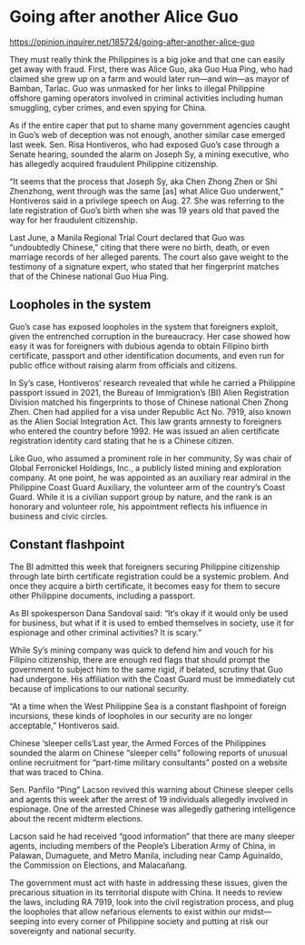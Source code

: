 # Going after another Alice Guo

https://opinion.inquirer.net/185724/going-after-another-alice-guo



They must really think the Philippines is a big joke and that one can easily get away with fraud. First, there was Alice Guo, aka Guo Hua Ping, who had claimed she grew up on a farm and would later run—and win—as mayor of Bamban, Tarlac. Guo was unmasked for her links to illegal Philippine offshore gaming operators involved in criminal activities including human smuggling, cyber crimes, and even spying for China.

As if the entire caper that put to shame many government agencies caught in Guo’s web of deception was not enough, another similar case emerged last week. Sen. Risa Hontiveros, who had exposed Guo’s case through a Senate hearing, sounded the alarm on Joseph Sy, a mining executive, who has allegedly acquired fraudulent Philippine citizenship.

“It seems that the process that Joseph Sy, aka Chen Zhong Zhen or Shi Zhenzhong, went through was the same [as] what Alice Guo underwent,” Hontiveros said in a privilege speech on Aug. 27. She was referring to the late registration of Guo’s birth when she was 19 years old that paved the way for her fraudulent citizenship.

Last June, a Manila Regional Trial Court declared that Guo was “undoubtedly Chinese,” citing that there were no birth, death, or even marriage records of her alleged parents. The court also gave weight to the testimony of a signature expert, who stated that her fingerprint matches that of the Chinese national Guo Hua Ping.



##  Loopholes in the system



Guo’s case has exposed loopholes in the system that foreigners exploit, given the entrenched corruption in the bureaucracy. Her case showed how easy it was for foreigners with dubious agenda to obtain Filipino birth certificate, passport and other identification documents, and even run for public office without raising alarm from officials and citizens.

In Sy’s case, Hontiveros’ research revealed that while he carried a Philippine passport issued in 2021, the Bureau of Immigration’s (BI) Alien Registration Division matched his fingerprints to those of Chinese national Chen Zhong Zhen. Chen had applied for a visa under Republic Act No. 7919, also known as the Alien Social Integration Act. This law grants amnesty to foreigners who entered the country before 1992. He was issued an alien certificate registration identity card stating that he is a Chinese citizen.

Like Guo, who assumed a prominent role in her community, Sy was chair of Global Ferronickel Holdings, Inc., a publicly listed mining and exploration company. At one point, he was appointed as an auxiliary rear admiral in the Philippine Coast Guard Auxiliary, the volunteer arm of the country’s Coast Guard. While it is a civilian support group by nature, and the rank is an honorary and volunteer role, his appointment reflects his influence in business and civic circles.



##  Constant flashpoint



The BI admitted this week that foreigners securing Philippine citizenship through late birth certificate registration could be a systemic problem. And once they acquire a birth certificate, it becomes easy for them to secure other Philippine documents, including a passport.

As BI spokesperson Dana Sandoval said: “It’s okay if it would only be used for business, but what if it is used to embed themselves in society, use it for espionage and other criminal activities? It is scary.”

While Sy’s mining company was quick to defend him and vouch for his Filipino citizenship, there are enough red flags that should prompt the government to subject him to the same rigid, if belated, scrutiny that Guo had undergone. His affiliation with the Coast Guard must be immediately cut because of implications to our national security.

“At a time when the West Philippine Sea is a constant flashpoint of foreign incursions, these kinds of loopholes in our security are no longer acceptable,” Hontiveros said.

Chinese ‘sleeper cells’Last year, the Armed Forces of the Philippines sounded the alarm on Chinese “sleeper cells” following reports of unusual online recruitment for “part-time military consultants” posted on a website that was traced to China.

Sen. Panfilo “Ping” Lacson revived this warning about Chinese sleeper cells and agents this week after the arrest of 19 individuals allegedly involved in espionage. One of the arrested Chinese was allegedly gathering intelligence about the recent midterm elections.

Lacson said he had received “good information” that there are many sleeper agents, including members of the People’s Liberation Army of China, in Palawan, Dumaguete, and Metro Manila, including near Camp Aguinaldo, the Commission on Elections, and Malacañang.

The government must act with haste in addressing these issues, given the precarious situation in its territorial dispute with China. It needs to review the laws, including RA 7919, look into the civil registration process, and plug the loopholes that allow nefarious elements to exist within our midst—seeping into every corner of Philippine society and putting at risk our sovereignty and national security.